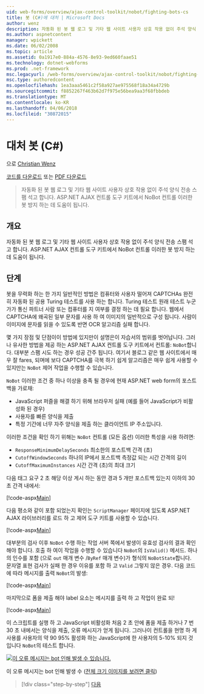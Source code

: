 ```yaml
---
uid: web-forms/overview/ajax-control-toolkit/nobot/fighting-bots-cs
title: 봇 (C#)에 대처 | Microsoft Docs
author: wenz
description: 자동화 된 봇 웹 로그 및 기타 웹 사이트 사용자 상호 작용 없이 주석 양식 전송 스팸 석고 합니다. ASP.NET AJAX Con에서 NoBot 컨트롤 중...
ms.author: aspnetcontent
manager: wpickett
ms.date: 06/02/2008
ms.topic: article
ms.assetid: 0a1917e0-884a-4576-8e93-9ed660faae51
ms.technology: dotnet-webforms
ms.prod: .net-framework
msc.legacyurl: /web-forms/overview/ajax-control-toolkit/nobot/fighting-bots-cs
msc.type: authoredcontent
ms.openlocfilehash: 1ea3aaa5461c2f58a927ae975568f18a34a4729b
ms.sourcegitcommit: f8852267f463b62d7f975e56bea9aa3f68fbbdeb
ms.translationtype: MT
ms.contentlocale: ko-KR
ms.lasthandoff: 04/06/2018
ms.locfileid: "30872015"
---
```

<a name="fighting-bots-c"></a>대처 봇 (C#)
====================
으로 [Christian Wenz](https://github.com/wenz)

[코드를 다운로드](http://download.microsoft.com/download/9/3/f/93f8daea-bebd-4821-833b-95205389c7d0/NoBot0.cs.zip) 또는 [PDF 다운로드](http://download.microsoft.com/download/b/6/a/b6ae89ee-df69-4c87-9bfb-ad1eb2b23373/nobot0CS.pdf)

> 자동화 된 봇 웹 로그 및 기타 웹 사이트 사용자 상호 작용 없이 주석 양식 전송 스팸 석고 합니다. ASP.NET AJAX 컨트롤 도구 키트에서 NoBot 컨트롤 이러한 봇 방지 하는 데 도움이 됩니다.


## <a name="overview"></a>개요

자동화 된 봇 웹 로그 및 기타 웹 사이트 사용자 상호 작용 없이 주석 양식 전송 스팸 석고 합니다. ASP.NET AJAX 컨트롤 도구 키트에서 NoBot 컨트롤 이러한 봇 방지 하는 데 도움이 됩니다.

## <a name="steps"></a>단계

봇을 무력화 하는 한 가지 일반적인 방법은 컴퓨터와 사용자 떨어져 CAPTCHAs 완전히 자동화 된 공용 Turing 테스트를 사용 하는 합니다. Turing 테스트 원래 테스트 누군가가 통신 파트너 사람 또는 컴퓨터를 지 여부를 결정 하는 데 필요 합니다. 웹에서 CAPTCHA에 왜곡된 일부 문자를 사용 하 여 이미지의 일반적으로 구성 됩니다. 사람이 이미지에 문자를 읽을 수 있도록 반면 OCR 알고리즘 실패 합니다.

몇 가지 장점 및 단점이이 방법에 있지만이 설명은이 자습서의 범위를 벗어납니다. 그러나 유사한 방법을 제공 하는 ASP.NET AJAX 컨트롤 도구 키트에서 컨트롤: `NoBot`합니다. 대부분 스팸 시도 하는 경우 성공 간주 됩니다. 여기서 블로그 같은 웹 사이트에서 매우 잘 fares, 되며에 보다 CAPTCHA를 극복 하기 쉽게 알고리즘은 매우 쉽게 사용할 수 있지만는 `NoBot` 제어 작업을 수행할 수 있습니다.

`NoBot` 이러한 조건 중 하나 이상을 충족 될 경우에 현재 ASP.NET web form의 포스트백을 가로채:

- JavaScript 퍼즐을 해결 하기 위해 브라우저 실패 (예를 들어 JavaScript가 비활성화 된 경우)
- 사용자를 빠른 양식을 제출
- 특정 기간에 너무 자주 양식을 제출 하는 클라이언트 IP 주소입니다.

이러한 조건을 확인 하기 위해는 `NoBot` 컨트롤 (모든 옵션) 이러한 특성을 사용 하려면:

- `ResponseMinimumDelaySeconds` 최소한의 포스트백 간격 (초)
- `CutoffWindowSeconds` 하나의 IP에서 포스트백 측정값 되는 시간 간격의 길이
- `CutoffMaximumInstances` 시간 간격 (초)의 최대 크기

다음 태그 요구 2 초 해당 이상 게시 하는 동안 경과 5 개만 포스트백 있는지 이하의 30 초 간격 내에서:

[!code-aspx[Main](fighting-bots-cs/samples/sample1.aspx)]

다음 평소와 같이 포함 되었는지 확인는 `ScriptManager` 페이지에 있도록 ASP.NET AJAX 라이브러리를 로드 하 고 제어 도구 키트를 사용할 수 있습니다.

[!code-aspx[Main](fighting-bots-cs/samples/sample2.aspx)]

대부분의 검사 이후 `NoBot` 수행 하는 작업 서버 쪽에서 발생이 유효성 검사의 결과 확인 해야 합니다. 호출 하 여이 작업을 수행할 수 있습니다 `NoBot`의 `IsValid()` 메서드. 하나의 인수를 포함 (으로 `out` 매개 변수 /`ByRef` 매개 변수)가 형식의 `NoBotState`합니다. 문자열 표현 검사가 실패 한 경우 이유를 포함 하 고 `Valid` 그렇지 않은 경우. 다음 코드에 따라 메시지를 출력 `NoBot`의 발생:

[!code-aspx[Main](fighting-bots-cs/samples/sample3.aspx)]

마지막으로 폼을 제출 해야 label 요소는 메시지를 출력 하 고 작업이 완료 되!

[!code-aspx[Main](fighting-bots-cs/samples/sample4.aspx)]

이 스크립트를 실행 하 고 JavaScript 비활성화 처음 2 초 안에 폼을 제출 하거나 7 번 30 초 내에서는 양식을 제출, 오류 메시지가 얻게 됩니다. 그러나이 컨트롤을 현명 하 게 사용를 사용자의 약 90 95% 활성화 하는 JavaScript에 한 사용자의 5-10% 되지 것입니다 `NoBot`의 테스트 합니다.


[![이 오류 메시지는 bot 인해 발생 수 있습니다.](fighting-bots-cs/_static/image2.png)](fighting-bots-cs/_static/image1.png)

이 오류 메시지는 bot 인해 발생 수 ([전체 크기 이미지를 보려면 클릭](fighting-bots-cs/_static/image3.png))

> [!div class="step-by-step"]
> [다음](fighting-bots-vb.md)
